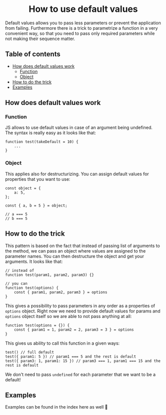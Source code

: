 <div align="center">
    <h1>How to use default values</h1>
</div>

Default values allows you to pass less parameters or prevent the application from failing. Furthermore there is a trick to parametrize a function in a very convenient way, so that you need to pass only required parameters while not making their sequence matter.

<h2>Table of contents</h2>

- [How does default values work](#how-does-default-values-work)
  - [Function](#function)
  - [Object](#object)
- [How to do the trick](#how-to-do-the-trick)
- [Examples](#examples)

## How does default values work

### Function

JS allows to use default values in case of an argument being undefined. The syntax is really easy as it looks like that:

```
function test(takeDefault = 10) {
    ...
}
```

### Object

This applies also for destructurizing. You can assign default values for properties that you want to use:

```
const object = {
    a: 5,
};

const { a, b = 5 } = object;

// a === 5
// b === 5
```

## How to do the trick

This pattern is based on the fact that instead of passing list of arguments to the method, we can pass an object where values are assigned to the parameter names. You can then destructure the object and get your arguments. It looks like that:

```
// instead of
function test(param1, param2, param3) {}

// you can
function test(options) {
    const { param1, param2, param3 } = options
}
```

This gives a possibility to pass parameters in any order as a properties of `options` object. Right now we need to provide default values for params and `options` object itself so we are able to not pass anything at all:

```
function test(options = {}) {
    const { param1 = 1, param2 = 2, param3 = 3 } = options
}
```

This gives us ability to call this function in a given ways:

```
test() // full default
test({ param1: 5 }) // param1 === 5 and the rest is default
test({ param3: 1, param1: 15 }) // param3 === 1, param1 === 15 and the rest is default
```

We don't need to pass `undefined` for each parameter that we want to be a default!

## Examples

Examples can be found in the index here as well 🐨